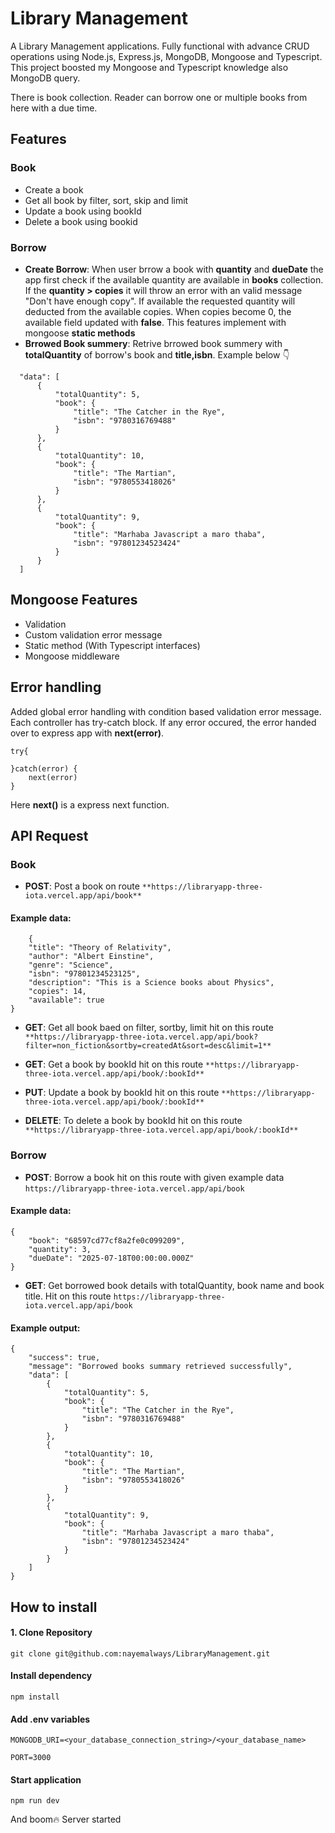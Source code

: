 # Library Management
A Library Management applications. Fully functional with advance CRUD operations using Node.js, Express.js, MongoDB, Mongoose and Typescript. This project boosted my Mongoose and Typescript knowledge also MongoDB query.

There is book collection. Reader can borrow one or multiple books from here with a due time.
## Features
### Book
 - Create a book
 - Get all book by filter, sort, skip and limit
 - Update a book using bookId
 - Delete a book using bookid
### Borrow
  - **Create Borrow**: When user brrow a book with **quantity** and **dueDate** the app first check if the available quantity are available in **books** collection. If the **quantity > copies** it will throw an error with an valid message "Don't have enough copy". If available the requested quantity will deducted from the available copies. When copies become 0, the available field updated with **false**. This features implement with mongoose **static methods**
  - **Brrowed Book summery**: Retrive brrowed book summery with **totalQuantity** of borrow's book and **title,isbn**.
  Example below 👇
  ```
    "data": [
        {
            "totalQuantity": 5,
            "book": {
                "title": "The Catcher in the Rye",
                "isbn": "9780316769488"
            }
        },
        {
            "totalQuantity": 10,
            "book": {
                "title": "The Martian",
                "isbn": "9780553418026"
            }
        },
        {
            "totalQuantity": 9,
            "book": {
                "title": "Marhaba Javascript a maro thaba",
                "isbn": "97801234523424"
            }
        }
    ]
  ```
## Mongoose Features
- Validation
- Custom validation error message
- Static method (With Typescript interfaces)
- Mongoose middleware
## Error handling
Added global error handling with condition based validation error message. Each controller has try-catch block. If any error occured, the error handed over to express app with **next(error)**.
```
try{

}catch(error) {
    next(error)
}
```  
Here **next()** is a express next function. 

## API Request
### Book
- **POST**: Post a book on route 
```**https://libraryapp-three-iota.vercel.app/api/book**```
#### Example data:
```
    {
    "title": "Theory of Relativity",
    "author": "Albert Einstine",
    "genre": "Science",
    "isbn": "97801234523125",
    "description": "This is a Science books about Physics",
    "copies": 14,
    "available": true
}
```
- **GET**: Get all book baed on filter, sortby, limit hit on this route
```**https://libraryapp-three-iota.vercel.app/api/book?filter=non_fiction&sortby=createdAt&sort=desc&limit=1**```

- **GET**: Get a book by bookId hit on this route
```**https://libraryapp-three-iota.vercel.app/api/book/:bookId**```

- **PUT**: Update a book by bookId hit on this route
```**https://libraryapp-three-iota.vercel.app/api/book/:bookId**```

- **DELETE**: To delete a book by bookId hit on this route
```**https://libraryapp-three-iota.vercel.app/api/book/:bookId**```

### Borrow
- **POST**: Borrow a book hit on this route with given example data
```https://libraryapp-three-iota.vercel.app/api/book```
#### Example data:
```
{
    "book": "68597cd77cf8a2fe0c099209",
    "quantity": 3,
    "dueDate": "2025-07-18T00:00:00.000Z"
}
```

- **GET**: Get borrowed book details with totalQuantity, book name and book title. Hit on this route ```https://libraryapp-three-iota.vercel.app/api/book```
#### Example output: 
```
{
    "success": true,
    "message": "Borrowed books summary retrieved successfully",
    "data": [
        {
            "totalQuantity": 5,
            "book": {
                "title": "The Catcher in the Rye",
                "isbn": "9780316769488"
            }
        },
        {
            "totalQuantity": 10,
            "book": {
                "title": "The Martian",
                "isbn": "9780553418026"
            }
        },
        {
            "totalQuantity": 9,
            "book": {
                "title": "Marhaba Javascript a maro thaba",
                "isbn": "97801234523424"
            }
        }
    ]
}
```


## How to install
#### 1. Clone Repository
```
git clone git@github.com:nayemalways/LibraryManagement.git
```
#### Install dependency
```
npm install
```

#### Add .env variables
```
MONGODB_URI=<your_database_connection_string>/<your_database_name>

PORT=3000
```

#### Start application
```
npm run dev
```
And boom🔥 Server started
